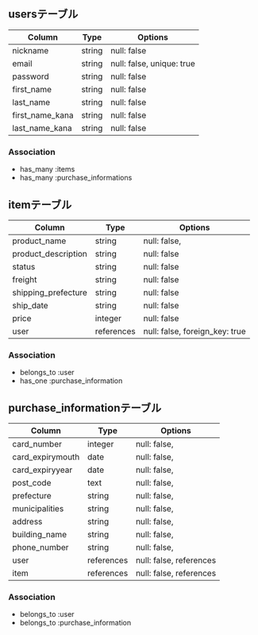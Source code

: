 ## usersテーブル

| Column            | Type   | Options                   |
| ----------------- | ------ | ------------------------- |
| nickname          | string | null: false               |
| email             | string | null: false, unique: true |
| password          | string | null: false               |
| first_name        | string | null: false               |
| last_name         | string | null: false               |
| first_name_kana   | string | null: false               |
| last_name_kana    | string | null: false               |

### Association

- has_many :items
- has_many :purchase_informations


## itemテーブル

| Column              | Type       | Options                        |
| ------------------- | ---------- | ------------------------------ |
| product_name        | string     | null: false,                   |
| product_description | string     | null: false                    |
| status              | string     | null: false                    |
| freight             | string     | null: false                    |
| shipping_prefecture | string     | null: false                    |
| ship_date           | string     | null: false                    |
| price               | integer    | null: false                    |
| user                | references | null: false, foreign_key: true |

### Association

- belongs_to :user
- has_one :purchase_information


## purchase_informationテーブル

| Column           | Type       | Options                 |
| ---------------- | ---------- | ----------------------- |
| card_number      | integer    | null: false,            |
| card_expirymouth | date       | null: false,            |
| card_expiryyear  | date       | null: false,            |
| post_code        | text       | null: false,            |
| prefecture       | string     | null: false,            |
| municipalities   | string     | null: false,            |
| address          | string     | null: false,            |
| building_name    | string     | null: false,            |
| phone_number     | string     | null: false,            |
| user             | references | null: false, references |
| item             | references | null: false, references |

### Association

- belongs_to :user
- belongs_to :purchase_information
